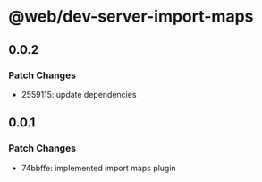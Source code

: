 # @web/dev-server-import-maps

## 0.0.2

### Patch Changes

- 2559115: update dependencies

## 0.0.1

### Patch Changes

- 74bbffe: implemented import maps plugin
